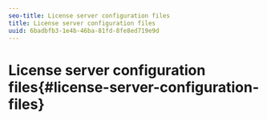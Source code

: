 ```yaml
---
seo-title: License server configuration files
title: License server configuration files
uuid: 6badbfb3-1e4b-46ba-81fd-8fe8ed719e9d
---
```


# License server configuration files{#license-server-configuration-files}

